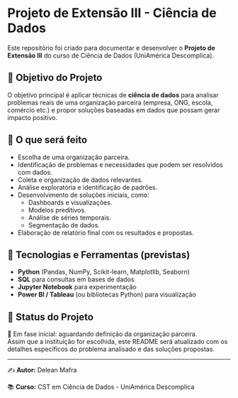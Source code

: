 # Projeto de Extensão III - Ciência de Dados

Este repositório foi criado para documentar e desenvolver o **Projeto de Extensão III** do curso de Ciência de Dados (UniAmérica Descomplica).

## 🎯 Objetivo do Projeto
O objetivo principal é aplicar técnicas de **ciência de dados** para analisar problemas reais de uma organização parceira (empresa, ONG, escola, comércio etc.) e propor soluções baseadas em dados que possam gerar impacto positivo.

## 📌 O que será feito
- Escolha de uma organização parceira.
- Identificação de problemas e necessidades que podem ser resolvidos com dados.
- Coleta e organização de dados relevantes.
- Análise exploratória e identificação de padrões.
- Desenvolvimento de soluções iniciais, como:
  - Dashboards e visualizações.
  - Modelos preditivos.
  - Análise de séries temporais.
  - Segmentação de dados.
- Elaboração de relatório final com os resultados e propostas.

## 🚀 Tecnologias e Ferramentas (previstas)
- **Python** (Pandas, NumPy, Scikit-learn, Matplotlib, Seaborn)
- **SQL** para consultas em bases de dados
- **Jupyter Notebook** para experimentação
- **Power BI / Tableau** (ou bibliotecas Python) para visualização

## 📅 Status do Projeto
🔄 Em fase inicial: aguardando definição da organização parceira.  
Assim que a instituição for escolhida, este README será atualizado com os detalhes específicos do problema analisado e das soluções propostas.

---

✍️ **Autor:** Delean Mafra  

📚 **Curso:** CST em Ciência de Dados - UniAmérica Descomplica
